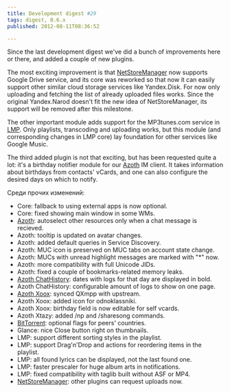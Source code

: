 ```yaml
---
title: Development digest #29
tags: digest, 0.6.x
published: 2012-08-11T08:36:52

---
```


Since the last development digest we've did a bunch of improvements here
or there, and added a couple of new plugins.

The most exciting improvement is that
[NetStoreManager](/plugins-netstoremanager) now supports Google Drive
service, and its core was reworked so that now it can easily support
other similar cloud storage services like Yandex.Disk. For now only
uploading and fetching the list of already uploaded files works. Since
the original Yandex.Narod doesn't fit the new idea of NetStoreManager,
its support will be removed after this milestone.

The other important module adds support for the MP3tunes.com service in
[LMP](/plugins-lmp). Only playlists, transcoding and uploading works,
but this module (and corresponding changes in LMP core) lay foundation
for other services like Google Music.

The third added plugin is not that exciting, but has been requested
quite a lot: it's a birthday notifier module for our
[Azoth](/plugins-azoth) IM client. It takes information about birthdays
from contacts' vCards, and one can also configure the desired days on
which to notify.

Среди прочих изменений:

- Core: fallback to using external apps is now optional.
- Core: fixed showing main window in some WMs.
- [Azoth](/plugins-azoth): autoselect other resources only when a chat
  message is recieved.
- Azoth: tooltip is updated on avatar changes.
- Azoth: added default queries in Service Discovery.
- Azoth: MUC icon is preserved on MUC tabs on account state change.
- Azoth: MUCs with unread highlight messages are marked with "\*" now.
- Azoth: more compatibility with full Unicode JIDs.
- Azoth: fixed a couple of bookmarks-related memory leaks.
- [Azoth ChatHistory](/plugins-azoth-chathistory): dates with logs for
  that day are displayed in bold.
- Azoth ChatHistory: configurable amount of logs to show on one page.
- [Azoth Xoox](/plugins-azoth-xoox): synced QXmpp with upstream.
- Azoth Xoox: added icon for odnoklassniki.
- Azoth Xoox: birthday field is now editable for self vcards.
- Azoth Xtazy: added /np and /sharesong commands.
- [BitTorrent](/plugins-bittorrent): optional flags for
  peers' countries.
- Glance: nice Close button right on thumbnails.
- LMP: support different sorting styles in the playlist.
- LMP: support Drag'n'Drop and actions for reordering items in
  the playlist.
- LMP: all found lyrics can be displayed, not the last found one.
- LMP: faster prescaler for huge album arts in notifications.
- LMP: fixed compatibility with taglib built without ASF or MP4.
- [NetStoreManager](/plugins-netstoremanager): other plugins can
  request uploads now.
